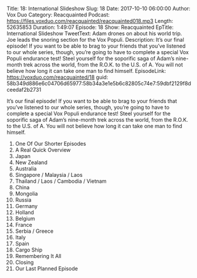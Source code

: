 Title: 18: International Slideshow
Slug: 18
Date: 2017-10-10 06:00:00
Author: Vox Duo
Category: Reacquainted
Podcast: https://files.voxduo.com/reacquainted/reacquainted018.mp3
Length: 52635853
Duration: 1:49:07
Episode: 18
Show: Reacquainted
EpTitle: International Slideshow
TweetText: Adam drones on about his world trip. Joe leads the snoring section for the Vox Populi.
Description: It’s our final episode! If you want to be able to brag to your friends that you’ve listened to our whole series, though, you’re going to have to complete a special Vox Populi endurance test! Steel yourself for the soporific saga of Adam’s nine-month trek across the world, from the R.O.K. to the U.S. of A. You will not believe how long it can take one man to find himself.
EpisodeLink: https://voxduo.com/reacquainted/18
guid: 58b349d886e6c04706d65977:58b34a3e1e5b6c82805c74e7:59dbf2129f8dceedaf2b2731

It’s our final episode! If you want to be able to brag to your friends that you’ve listened to our whole series, though, you’re going to have to complete a special Vox Populi endurance test! Steel yourself for the soporific saga of Adam’s nine-month trek across the world, from the R.O.K. to the U.S. of A. You will not believe how long it can take one man to find himself.

1. One Of Our Shorter Episodes
2. A Real Quick Overview
3. Japan
4. New Zealand
5. Australia
6. Singapore / Malaysia / Laos
7. Thailand / Laos / Cambodia / Vietnam
8. China
9. Mongolia
10. Russia
11. Germany
12. Holland
13. Belgium
14. France
15. Serbia / Greece
16. Italy
17. Spain
18. Cargo Ship
19. Remembering It All
20. Closing
21. Our Last Planned Episode
